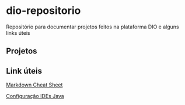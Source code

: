 # dio-repositorio 
Repositório para documentar projetos feitos na plataforma DIO e alguns links úteis

## Projetos

## Link úteis
[Markdown Cheat Sheet](https://www.markdownguide.org/cheat-sheet/)

[Configuração IDEs Java](https://github.com/cami-la/curso-dio-dominando-ides-java)
